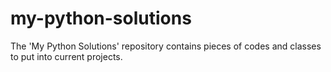 # my-python-solutions
The 'My Python Solutions' repository contains pieces of codes and classes to put into current projects.
